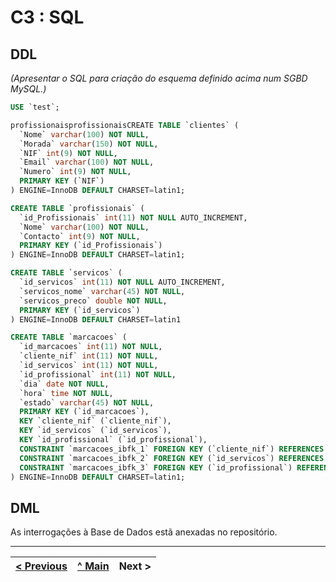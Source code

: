 # C3 : SQL

## DDL

_(Apresentar o SQL para criação do esquema definido acima num SGBD MySQL.)_


```sql
USE `test`;

profissionaisprofissionaisCREATE TABLE `clientes` (
  `Nome` varchar(100) NOT NULL,
  `Morada` varchar(150) NOT NULL,
  `NIF` int(9) NOT NULL,
  `Email` varchar(100) NOT NULL,
  `Numero` int(9) NOT NULL,
  PRIMARY KEY (`NIF`)
) ENGINE=InnoDB DEFAULT CHARSET=latin1;

CREATE TABLE `profissionais` (
  `id_Profissionais` int(11) NOT NULL AUTO_INCREMENT,
  `Nome` varchar(100) NOT NULL,
  `Contacto` int(9) NOT NULL,
  PRIMARY KEY (`id_Profissionais`)
) ENGINE=InnoDB DEFAULT CHARSET=latin1;

CREATE TABLE `servicos` (
  `id_servicos` int(11) NOT NULL AUTO_INCREMENT,
  `servicos_nome` varchar(45) NOT NULL,
  `servicos_preco` double NOT NULL,
  PRIMARY KEY (`id_servicos`)
) ENGINE=InnoDB DEFAULT CHARSET=latin1

CREATE TABLE `marcacoes` (
  `id_marcacoes` int(11) NOT NULL,
  `cliente_nif` int(11) NOT NULL,
  `id_servicos` int(11) NOT NULL,
  `id_profissional` int(11) NOT NULL,
  `dia` date NOT NULL,
  `hora` time NOT NULL,
  `estado` varchar(45) NOT NULL,
  PRIMARY KEY (`id_marcacoes`),
  KEY `cliente_nif` (`cliente_nif`),
  KEY `id_servicos` (`id_servicos`),
  KEY `id_profissional` (`id_profissional`),
  CONSTRAINT `marcacoes_ibfk_1` FOREIGN KEY (`cliente_nif`) REFERENCES `clientes` (`NIF`),
  CONSTRAINT `marcacoes_ibfk_2` FOREIGN KEY (`id_servicos`) REFERENCES `servicos` (`id_servicos`),
  CONSTRAINT `marcacoes_ibfk_3` FOREIGN KEY (`id_profissional`) REFERENCES `profissionais` (`id_Profissionais`)
) ENGINE=InnoDB DEFAULT CHARSET=latin1;

```
## DML
As interrogações à Base de Dados estã anexadas no repositório.

---
[< Previous](rebd04.md) | [^ Main](https://github.com/exemploTrabalho/reportSIBD/) | Next >
:--- | :---: | ---: 
